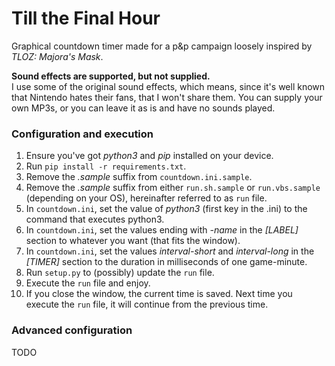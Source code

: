 # Till the Final Hour
Graphical countdown timer made for a p&amp;p campaign loosely inspired by *TLOZ: Majora's Mask*.

**Sound effects are supported, but not supplied.**  
I use some of the original sound effects, which means, since it's well known that Nintendo hates their fans, that I won't
share them. You can supply your own MP3s, or you can leave it as is and have no sounds played.

### Configuration and execution
1. Ensure you've got *python3* and *pip* installed on your device.
2. Run `pip install -r requirements.txt`.
3. Remove the *.sample* suffix from `countdown.ini.sample`.
4. Remove the *.sample* suffix from either `run.sh.sample` or `run.vbs.sample` (depending on your OS), hereinafter referred to as `run` file.
5. In `countdown.ini`, set the value of *python3* (first key in the .ini) to the command that executes python3.
6. In `countdown.ini`, set the values ending with *-name* in the *[LABEL]* section to whatever you want (that fits the window).
7. In `countdown.ini`, set the values *interval-short* and *interval-long* in the *[TIMER]* section to the duration in milliseconds of one game-minute.
8. Run `setup.py` to (possibly) update the `run` file.
9. Execute the `run` file and enjoy.
10. If you close the window, the current time is saved. Next time you execute the `run` file, it will continue from the previous time.

### Advanced configuration
TODO
